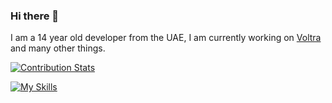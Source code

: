 ### Hi there 👋

I am a 14 year old developer from the UAE, I am currently working on [Voltra](http://github.com/planetjunkie/voltra) and many other things.

[![Contribution Stats](https://github-contribution-stats.vercel.app/api/?username=planetjunkie)](https://github.com/LordDashMe/github-contribution-stats/)

[![My Skills](https://skillicons.dev/icons?i=py,linux,html,md,vscode,figma,qt,godot&perline=2)](https://skillicons.dev)
